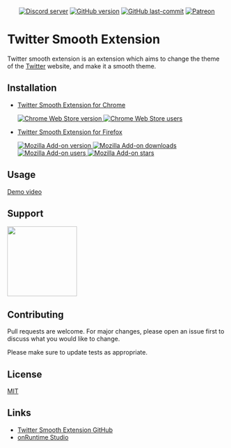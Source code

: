 <div align="center">
  <br />
  <p>
    <a href="https://discord.gg/PzRK74"><img src="https://discordapp.com/api/guilds/706902551647354920/embed.png" alt="Discord server" ></a>
<a href="https://github.com/onRuntime/instagram-dark-extension/releases/latest"><img src="https://img.shields.io/github/v/release/onRuntime/twitter-smooth-extension" alt="GitHub version" /></a>
    <a href="https://github.com/onRuntime/twitter-smooth-extension/releases/latest"><img src="https://img.shields.io/github/last-commit/onRuntime/twitter-smooth-extension" alt="GitHub last-commit" /></a>
    <a href="https://www.patreon.com/onruntime"><img src="https://img.shields.io/badge/donate-patreon-F96854" alt="Patreon" /></a>
  </p>
</div>

# Twitter Smooth Extension

Twitter smooth extension is an extension which aims to change the theme of the [Twitter](https://twitter.com) website, and make it a smooth theme.

## Installation

* <a href="https://chrome.google.com/webstore/detail/instagram-dark-theme/hhpaefgagkcciebgfdmoljlebdmpfcfb">Twitter Smooth Extension for Chrome 
	<p><img src="https://img.shields.io/chrome-web-store/v/hhpaefgagkcciebgfdmoljlebdmpfcfb" alt="Chrome Web Store version"> <img src="https://img.shields.io/chrome-web-store/users/hhpaefgagkcciebgfdmoljlebdmpfcfb" alt="Chrome Web Store users"></p></a>

* <a href="https://addons.mozilla.org/fr/firefox/addon/twitter-smooth">Twitter Smooth Extension for Firefox
	<p><img src="https://img.shields.io/amo/v/twitter-smooth" alt="Mozilla Add-on version"> <img src="https://img.shields.io/amo/dw/twitter-smooth" alt="Mozilla Add-on downloads"> <img src="https://img.shields.io/amo/users/twitter-smooth" alt="Mozilla Add-on users"> <img src="https://img.shields.io/amo/stars/twitter-smooth" alt="Mozilla Add-on stars"></p></a>

## Usage

[Demo video](https://youtu.be/)

## Support

<a href="https://www.patreon.com/onruntime">
	<img src="https://c5.patreon.com/external/logo/become_a_patron_button@2x.png" width="160">
</a>

## Contributing
Pull requests are welcome. For major changes, please open an issue first to discuss what you would like to change.

Please make sure to update tests as appropriate.

## License
[MIT](LICENSE)

## Links

* [Twitter Smooth Extension GitHub](https://github.com/onRuntime/twitter-smooth-extension)
* [onRuntime Studio](https://onruntime.com)
